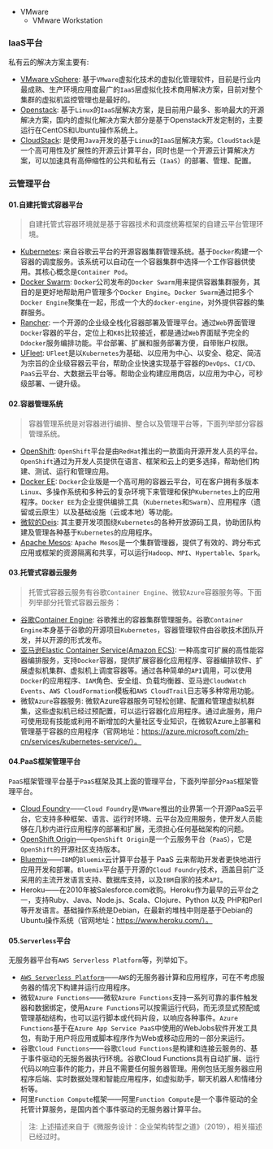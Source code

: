
- VMware
  - VMware Workstation

###  IaaS平台

私有云的解决方案主要有:
- [VMware vSphere](https://www.vmware.com): 基于`VMware`虚拟化技术的虚拟化管理软件，目前是行业内最成熟、生产环境应用度最广的`IaaS`层虚拟化技术商用解决方案，目前对整个集群的虚拟机监控管理也是最好的。
- [Openstack](https://www.openstack.org/): 基于`Linux`的`IaaS`层解决方案，是目前用户最多、影响最大的开源解决方案，国内的虚拟化解决方案大部分是基于Openstack开发定制的，主要运行在CentOS和Ubuntu操作系统上。
- [CloudStack](http://cloudstack.apache.org): 是使用`Java`开发的基于`Linux`的`IaaS`层解决方案。`CloudStack`是一个高可用性及扩展性的开源云计算平台，同时也是一个开源云计算解决方案，可以加速具有高伸缩性的公共和私有云（`IaaS`）的部署、管理、配置。

### 云管理平台

#### 01.自建托管式容器平台
> 自建托管式容器环境就是基于容器技术和调度统筹框架的自建云平台管理环境。
- [Kubernetes](https://kubernetes.io): 来自谷歌云平台的开源容器集群管理系统。基于`Docker`构建一个容器的调度服务。该系统可以自动在一个容器集群中选择一个工作容器供使用。其核心概念是`Container Pod`。
- [Docker Swarm](https://docs.docker.com/swarm/): `Docker`公司发布的`Docker Swarm`用来提供容器集群服务，其目的是更好地帮助用户管理多个`Docker Engine`。`Docker Swarm`通过把多个`Docker Engine`聚集在一起，形成一个大的`docker-engine`，对外提供容器的集群服务。
- [Rancher](https://www.cnrancher.com): 一个开源的企业级全栈化容器部署及管理平台。通过`Web`界面管理`Docker`容器的平台，定位上和`K8S`比较接近，都是通过`Web`界面赋予完全的`Ddocker`服务编排功能。平台部署、扩展和服务部署方便，自带账户权限。
- [UFleet](http://www.youruncloud.com/ufleet.html): `UFleet`是以`Kubernetes`为基础、以应用为中心、以安全、稳定、简洁为宗旨的企业级容器云平台，帮助企业快速实现基于容器的`DevOps`、`CI/CD`、`PaaS`云平台、大数据云平台等。帮助企业构建应用商店，以应用为中心，可秒级部署、一键升级。

#### 02.容器管理系统
> 容器管理系统是对容器进行编排、整合以及管理平台等，下面列举部分容器管理系统。
- [OpenShift](https://www.openshift.com): `OpenShift`平台是由`RedHat`推出的一款面向开源开发人员的平台。`OpenShift`通过为开发人员提供在语言、框架和云上的更多选择，帮助他们构建、测试、运行和管理应用。
- [Docker EE](https://docs.docker.com/ee/): `Docker`企业版是一个高可用的容器云平台，可在客户拥有多版本`Linux`、多操作系统和多种云的复杂环境下来管理和保护`Kubernetes`上的应用程序。`Docker EE`为企业提供编排工具（`Kubernetes`和`Swarm`）、应用程序（遗留或云原生）以及基础设施（云或本地）等功能。
- [微软的Deis](https://azure.microsoft.com/zh-cn/services/kubernetes-service/): 其主要开发项围绕`Kubernetes`的各种开放源码工具，协助团队构建及管理各种基于`Kubernetes`的应用程序。
- [Apache Mesos](http://mesos.apache.org): `Apache Mesos`是一个集群管理器，提供了有效的、跨分布式应用或框架的资源隔离和共享，可以运行`Hadoop`、`MPI`、`Hypertable`、`Spark`。

#### 03.托管式容器云服务
> 托管式容器云服务有谷歌`Container Engine`、微软`Azure`容器服务等。下面列举部分托管式容器云服务：
- [谷歌Container Engine](https://www.openshift.com): 谷歌推出的容器集群管理服务。谷歌`Container Engine`本身基于谷歌的开源项目`Kubernetes`，容器管理软件由谷歌技术团队开发，并以开源的形式发布。
- [亚马逊Elastic Container Service(Amazon ECS)](https://www.cloudfoundry.org): 一种高度可扩展的高性能容器编排服务，支持`Docker`容器，提供扩展容器化应用程序、容器编排软件、扩展虚拟机集群、虚拟机上调度容器等。通过各种简单的`API`调用，可以使用`Docker`的应用程序、`IAM`角色、安全组、负载均衡器、亚马逊`CloudWatch Events`、`AWS CloudFormation`模板和`AWS CloudTrail`日志等多种常用功能。
- 微软`Azure`容器服务: 微软Azure容器服务可轻松创建、配置和管理虚拟机群集，这些虚拟机已经过预配置，可以运行容器化应用程序。通过此服务，用户可使用现有技能或利用不断增加的大量社区专业知识，在微软Azure上部署和管理基于容器的应用程序（官网地址：https://azure.microsoft.com/zh-cn/services/kubernetes-service/）。

#### 04.PaaS框架管理平台
`PaaS`框架管理平台基于`PaaS`框架及其上面的管理平台，下面列举部分`PaaS`框架管理平台。
- [Cloud Foundry](https://www.cloudfoundry.org)——`Cloud Foundry`是`VMware`推出的业界第一个开源PaaS云平台，它支持多种框架、语言、运行时环境、云平台及应用服务，使开发人员能够在几秒内进行应用程序的部署和扩展，无须担心任何基础架构的问题。
- [OpenShift Origin](https://github.com/openshift/origin)——`OpenShift Origin`是一个云服务平台（`PaaS`），它是`OpenShift`的开源社区支持版本。
- [Bluemix](https://console.bluemix.net)——`IBM`的`Bluemix`云计算平台基于 PaaS 云来帮助开发者更快地进行应用开发和部署。`Bluemix`平台基于开源的`Cloud Foundry`技术，涵盖目前广泛采用的主流开发语言支持、数据库支持，以及`IBM`自家的技术`API`。
- Heroku——在2010年被Salesforce.com收购。Heroku作为最早的云平台之一，支持Ruby、Java、Node.js、Scala、Clojure、Python 以及 PHP和Perl 等开发语言。基础操作系统是Debian，在最新的堆栈中则是基于Debian的Ubuntu操作系统（官网地址：https://www.heroku.com/）。

#### 05.`Serverless`平台
无服务器平台有`AWS Serverless Platform`等，列举如下。
- [`AWS Serverless Platform`](https://aws.amazon.com/cn/serverless/)——`AWS`的无服务器计算和应用程序，可在不考虑服务器的情况下构建并运行应用程序。
- 微软`Azure Functions`——微软`Azure Functions`支持一系列可靠的事件触发器和数据绑定，使用`Azure Functions`可以按需运行代码，而无须显式预配或管理基础结构，也可以运行脚本或代码片段，以响应各种事件。`Azure Functions`基于在`Azure App Service PaaS`中使用的WebJobs软件开发工具包，有助于用户将应用或脚本程序作为Web或移动应用的一部分来运行。
- 谷歌`Cloud Functions`——谷歌`Cloud Functions`是构建和连接云服务的、基于事件驱动的无服务器执行环境。谷歌Cloud Functions具有自动扩展、运行代码以响应事件的能力，并且不需要任何服务器管理。用例包括无服务器应用程序后端、实时数据处理和智能应用程序，如虚拟助手，聊天机器人和情绪分析等。
- 阿里`Function Compute`框架——阿里`Function Compute`是一个事件驱动的全托管计算服务，是国内首个事件驱动的无服务器计算平台。

> 注: 上述描述来自于《微服务设计：企业架构转型之道》（2019），相关描述已经过时。
